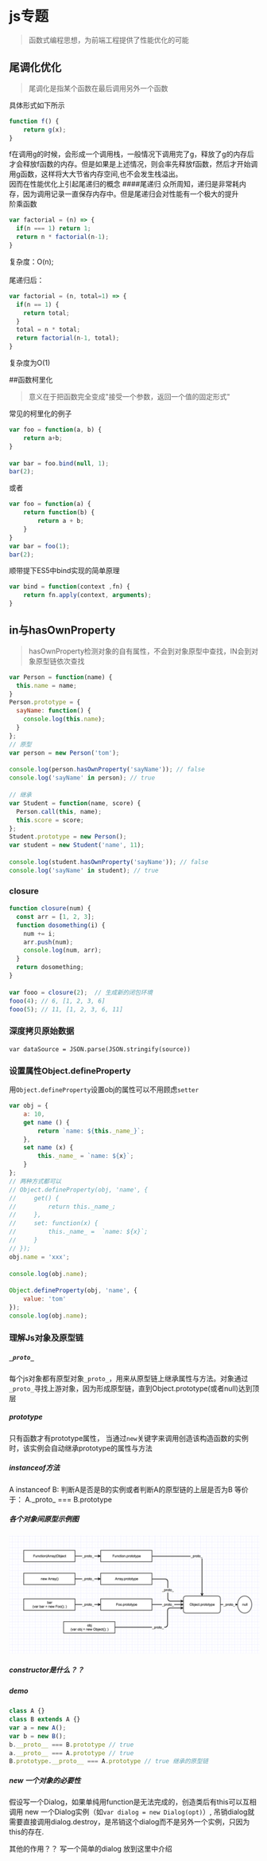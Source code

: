 # js专题

> 函数式编程思想，为前端工程提供了性能优化的可能

## 尾调化优化

> 尾调化是指某个函数在最后调用另外一个函数

具体形式如下所示

``` javascript
function f() {
	return g(x);
}

```

f在调用g的时候，会形成一个调用栈，一般情况下调用完了g，释放了g的内存后才会释放f函数的内存。但是如果是上述情况，则会率先释放f函数，然后才开始调用g函数，这样将大大节省内存空间,也不会发生栈溢出。<br/>
因而在性能优化上引起尾递归的概念
####尾递归
众所周知，递归是非常耗内存，因为调用记录一直保存内存中。但是尾递归会对性能有一个极大的提升<br/>
阶乘函数

``` javascript
var factorial = (n) => {
  if(n === 1) return 1;
  return n * factorial(n-1);
}
```
复杂度：O(n);<br/><br/>
尾递归后：

```javascript
var factorial = (n, total=1) => {
  if(n == 1) {
    return total;
  }
  total = n * total;
  return factorial(n-1, total);
}
```
复杂度为O(1)


##函数柯里化
>意义在于把函数完全变成"接受一个参数，返回一个值的固定形式"

常见的柯里化的例子

```javascript
var foo = function(a, b) {
	return a+b;
}

var bar = foo.bind(null, 1);
bar(2);
```
或者

```javascript
var foo = function(a) {
	return function(b) {
		return a + b;
	}
}
var bar = foo(1);
bar(2);
```
顺带提下ES5中bind实现的简单原理

```javascript
var bind = function(context ,fn) {
	return fn.apply(context, arguments);
}
```

## in与hasOwnProperty

> hasOwnProperty检测对象的自有属性，不会到对象原型中查找，IN会到对象原型链依次查找

```javascript
var Person = function(name) {
  this.name = name;
}
Person.prototype = {
  sayName: function() {
    console.log(this.name);
  }
};
// 原型
var person = new Person('tom');

console.log(person.hasOwnProperty('sayName')); // false
console.log('sayName' in person); // true

// 继承
var Student = function(name, score) {
  Person.call(this, name);
  this.score = score;
};
Student.prototype = new Person();
var student = new Student('name', 11);

console.log(student.hasOwnProperty('sayName')); // false
console.log('sayName' in student); // true
```

### closure

```javascript
function closure(num) {
  const arr = [1, 2, 3];
  function dosomething(i) {
    num += i;
    arr.push(num);
    console.log(num, arr);
  }
  return dosomething;
}

var fooo = closure(2);  // 生成新的闭包环境
fooo(4); // 6, [1, 2, 3, 6]
fooo(5); // 11, [1, 2, 3, 6, 11]
```

### 深度拷贝原始数据
```
var dataSource = JSON.parse(JSON.stringify(source))
```


### 设置属性Object.defineProperty
用`Object.defineProperty`设置obj的属性可以不用顾虑`setter`
```javascript
var obj = {
    a: 10,
    get name () {
        return `name: ${this._name_}`;
    },
    set name (x) {
        this._name_ = `name: ${x}`;
    }
};
// 两种方式都可以
// Object.defineProperty(obj, 'name', {
//     get() {
//         return this._name_;
//     },
//     set: function(x) {
//         this._name_ =  `name: ${x}`;
//     }
// });
obj.name = 'xxx';

console.log(obj.name);

Object.defineProperty(obj, 'name', {
    value: 'tom'
});
console.log(obj.name);
```

### 理解Js对象及原型链

#####  `_proto_`
  每个js对象都有原型对象`_proto_`，用来从原型链上继承属性与方法。对象通过`_proto_`寻找上游对象，因为形成原型链，直到Object.prototype(或者null)达到顶层

##### prototype
只有函数才有prototype属性， 当通过`new`关键字来调用创造该构造函数的实例时，该实例会自动继承prototype的属性与方法

##### instanceof方法
A instanceof B: 判断A是否是B的实例或者判断A的原型链的上层是否为B
等价于： A.\_proto\_ === B.prototype

##### 各个对象间原型示例图

![proto.png](../assets/proto.png)


##### constructor是什么？？

##### demo

```javascript
class A {}
class B extends A {}
var a = new A();
var b = new B();
b.__proto__ === B.prototype // true
a.__proto__ === A.prototype // true
B.prototype.__proto__ === A.prototype // true 继承的原型链
```

##### new 一个对象的必要性

假设写一个Dialog，如果单纯用function是无法完成的，创造类后有this可以互相调用
new 一个Dialog实例（如`var dialog = new Dialog(opt)`）,
吊销dialog就需要直接调用dialog.destroy，是吊销这个dialog而不是另外一个实例，只因为this的存在.

其他的作用？？
写一个简单的dialog 放到这里中介绍
